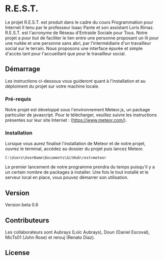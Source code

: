 ﻿# R.E.S.T.

Le projet R.E.S.T. est produit dans le cadre du cours Programmation pour Internet II tenu par le professeur Isaac Pante et son assistant Loris Rimaz.
R.E.S.T. est l'acronyme de Réseau d'Entraide Sociale pour Tous. Notre projet a pour but de faciliter le lien entre une personne proposant un lit pour une nuitée et une personne sans abri, par l'intermédiaire d'un travailleur social sur le terrain.
Nous proposons une interface épurée et simple d'accès tant pour l'accueillant que pour le travailleur social.

## Démarrage

Les instructions ci-dessous vous guideront quant à l'installation et au déploiment du projet sur votre machine locale. 

### Pré-requis

Notre projet est développé sous l'environnement Meteor.js, un package particulier de javascript. Pour le télécharger, veuillez suivre les instructions présentes sur leur site Internet : (https://www.meteor.com/).

### Installation

Lorsque vous aurez finalisé l'installation de Meteor et de notre projet, ouvrez le terminal, accédez au dossier du projet puis lancez Meteor.

```
C:\Users\UserName\Documents\GitHub\rest>meteor
```

Le premier lancement de notre programme prendra du temps puisqu'il y a un certain nombre de packages à installer.
Une fois le tout installé et le serveur local en place, vous pouvez démarrer son utilisation.

## Version

Version beta 0.6

## Contributeurs

Les collaborateurs sont Aubrays (Loïc Aubrays), Doun (Daniel Escoval), MicTs01 (John Rose) et rerouj (Renato Diaz).

## License